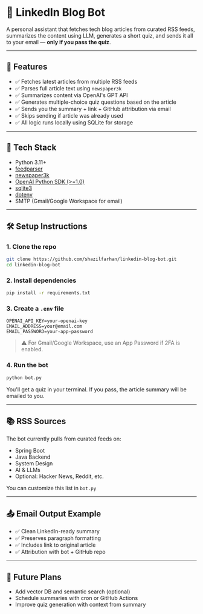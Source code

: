 
# 🧠 LinkedIn Blog Bot

A personal assistant that fetches tech blog articles from curated RSS feeds, summarizes the content using LLM, generates a short quiz, and sends it all to your email — **only if you pass the quiz**.

---

## 📌 Features

- ✅ Fetches latest articles from multiple RSS feeds
- ✅ Parses full article text using `newspaper3k`
- ✅ Summarizes content via OpenAI's GPT API
- ✅ Generates multiple-choice quiz questions based on the article
- ✅ Sends you the summary + link + GitHub attribution via email
- ✅ Skips sending if article was already used
- ✅ All logic runs locally using SQLite for storage

---

## 📂 Tech Stack

- Python 3.11+
- [feedparser](https://pypi.org/project/feedparser/)
- [newspaper3k](https://pypi.org/project/newspaper3k/)
- [OpenAI Python SDK (>=1.0)](https://pypi.org/project/openai/)
- [sqlite3](https://docs.python.org/3/library/sqlite3.html)
- [dotenv](https://pypi.org/project/python-dotenv/)
- SMTP (Gmail/Google Workspace for email)

---

## 🛠️ Setup Instructions

### 1. Clone the repo

```bash
git clone https://github.com/shazilfarhan/linkedin-blog-bot.git
cd linkedin-blog-bot
```

### 2. Install dependencies

```bash
pip install -r requirements.txt
```

### 3. Create a `.env` file

```env
OPENAI_API_KEY=your-openai-key
EMAIL_ADDRESS=your@email.com
EMAIL_PASSWORD=your-app-password
```

> ⚠️ For Gmail/Google Workspace, use an App Password if 2FA is enabled.

### 4. Run the bot

```bash
python bot.py
```

You'll get a quiz in your terminal. If you pass, the article summary will be emailed to you.

---

## 📚 RSS Sources

The bot currently pulls from curated feeds on:

- Spring Boot
- Java Backend
- System Design
- AI & LLMs
- Optional: Hacker News, Reddit, etc.

You can customize this list in `bot.py`

---

## 📤 Email Output Example

- ✅ Clean LinkedIn-ready summary
- ✅ Preserves paragraph formatting
- ✅ Includes link to original article
- ✅ Attribution with bot + GitHub repo

---

## 🧪 Future Plans

- Add vector DB and semantic search (optional)
- Schedule summaries with cron or GitHub Actions
- Improve quiz generation with context from summary


